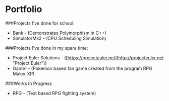 # Portfolio

###Projects I've done for school:
- Bank - (Demonstrates Polymorphism in C++)
- SimulatorMk2 - (CPU Scheduling Simulation)

###Projects I've done in my spare time:
- Project Euler Solutions - ([https://projecteuler.net](http://projecteuler.net "Project Euler"))
- Game1 - (Pokemon based fan game created from the program RPG Maker XP)

###Works In Progress
- RPG - (Text based RPG fighting system)
